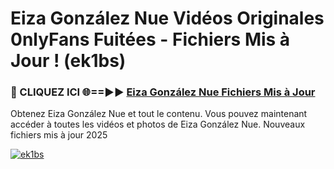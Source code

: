 # Eiza González Nue Vidéos Originales 0nlyFans Fuitées - Fichiers Mis à Jour ! (ek1bs)

<h3>🔴 CLIQUEZ ICI 🌐==►► <a href="https://tinyurl.com/2pmr4ezf" rel="nofollow">Eiza González Nue Fichiers Mis à Jour</a></h3>

Obtenez Eiza González Nue et tout le contenu. Vous pouvez maintenant accéder à toutes les vidéos et photos de Eiza González Nue. Nouveaux fichiers mis à jour 2025

[![ek1bs](https://i.imgur.com/6SNvagu.gif)](https://tinyurl.com/2pmr4ezf)
